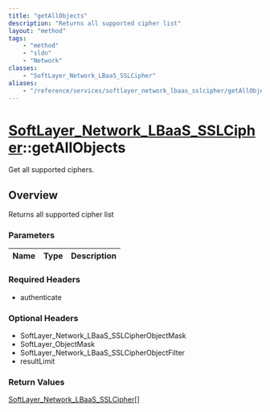 ```yaml
---
title: "getAllObjects"
description: "Returns all supported cipher list"
layout: "method"
tags:
    - "method"
    - "sldn"
    - "Network"
classes:
    - "SoftLayer_Network_LBaaS_SSLCipher"
aliases:
    - "/reference/services/softlayer_network_lbaas_sslcipher/getAllObjects"
---
```

# [SoftLayer_Network_LBaaS_SSLCipher](/reference/services/SoftLayer_Network_LBaaS_SSLCipher)::getAllObjects

Get all supported ciphers. 


## Overview 
Returns all supported cipher list 

### Parameters 
|Name | Type | Description |
| --- | --- | --- |


### Required Headers
* authenticate

### Optional Headers
* SoftLayer_Network_LBaaS_SSLCipherObjectMask
* SoftLayer_ObjectMask
* SoftLayer_Network_LBaaS_SSLCipherObjectFilter
* resultLimit

### Return Values
<a href='/reference/datatypes/SoftLayer_Network_LBaaS_SSLCipher'>SoftLayer_Network_LBaaS_SSLCipher[] </a>

